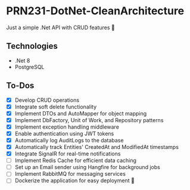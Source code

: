 # PRN231-DotNet-CleanArchitecture
Just a simple .Net API with CRUD features 🥲
## Technologies
- .Net 8
- PostgreSQL
## To-Dos
- [x] Develop CRUD operations
- [x] Integrate soft delete functionality
- [x] Implement DTOs and AutoMapper for object mapping
- [x] Implement DbFactory, Unit of Work, and Repository patterns
- [x] Implement exception handling middleware
- [x] Enable authentication using JWT tokens
- [x] Automatically log AuditLogs to the database
- [x] Automatically track Entities' CreatedAt and ModifiedAt timestamps
- [x] Integrate SignalR for real-time notifications
- [ ] Implement Redis Cache for efficient data caching
- [ ] Set up an Email sender using Hangfire for background jobs
- [ ] Implement RabbitMQ for messaging services
- [ ] Dockerize the application for easy deployment 🐳

